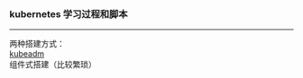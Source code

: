 ### kubernetes 学习过程和脚本
***

两种搭建方式：  
[kubeadm](https://github.com/king131/kubernetes/tree/master/kubeadm)  
组件式搭建（比较繁琐）  		
